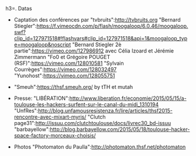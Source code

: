 h3=. Datas



* Captation des conférences par "tvbruits":http://tvbruits.org
"Bernard Stiegler":https://f.vimeocdn.com/p/flash/moogaloop/6.0.46/moogaloop.swf?clip_id=127971518#!flashvars#clip_id=127971518&api=1&moogaloop_type=moogaloop&noscript
"Bernard Stiegler 2è partie":https://vimeo.com/127986912 avec Célia Izoard et Jérémie Zimmermann
"Fo0 et Grégoire POUGET (RSF)":https://vimeo.com/128010581
"Sylvain Courrèges":https://vimeo.com/128032497
"Yunohost":https://vimeo.com/128055751



* "Smeuh":https://thsf.smeuh.org/ by tTH et mutah

* Presse:
"LIBÉRATION":http://www.liberation.fr/economie/2015/05/15/a-toulouse-les-hackers-surfent-sur-le-canal-du-midi_1310194
"UnfRes":http://blog.unfamousresistenza.fr/lire/articles/thsf2015-rencontre-avec-mixart-myris/
"Clutch page31":http://issuu.com/clutchtoulouse/docs/livrec30_bd-issuu
"barbayellow":http://blog.barbayellow.com/2015/05/18/toulouse-hacker-space-factory-morceaux-choisis/

* Photos
"Photomaton du Paulla":http://photomaton.thsf.net/photomaton

